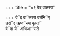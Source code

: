 +++
title = "०९ वेद वातस्य"

+++
वे᳓द वा᳓तस्य वर्तनि᳓म्  
उरो᳓र् ऋष्व᳓स्य बृहतः᳓  
वे᳓दा ये᳓ अधिआ᳓सते